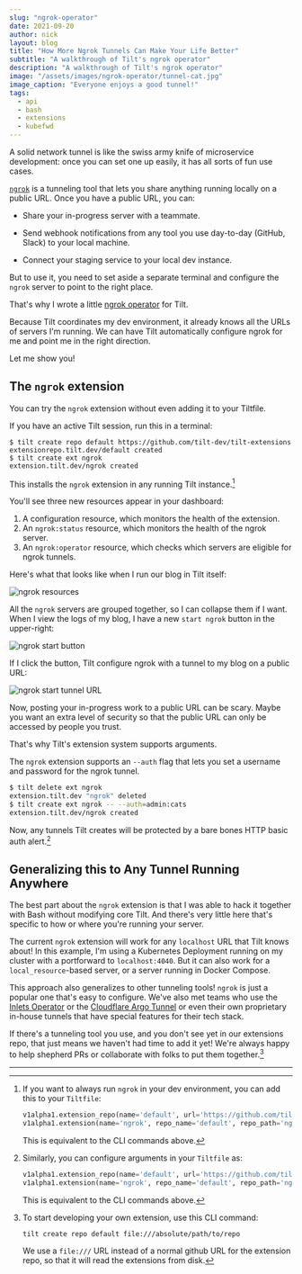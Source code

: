 ```yaml
---
slug: "ngrok-operator"
date: 2021-09-20
author: nick
layout: blog
title: "How More Ngrok Tunnels Can Make Your Life Better"
subtitle: "A walkthrough of Tilt's ngrok operator"
description: "A walkthrough of Tilt's ngrok operator"
image: "/assets/images/ngrok-operator/tunnel-cat.jpg"
image_caption: "Everyone enjoys a good tunnel!"
tags:
  - api
  - bash
  - extensions
  - kubefwd
---
```


A solid network tunnel is like the swiss army knife of microservice development:
once you can set one up easily, it has all sorts of fun use cases.

[`ngrok`](https://ngrok.com/) is a tunneling tool that lets you share anything
running locally on a public URL. Once you have a public URL, you can:

- Share your in-progress server with a teammate.

- Send webhook notifications from any tool you use day-to-day (GitHub, Slack) to your local machine.

- Connect your staging service to your local dev instance.

But to use it, you need to set aside a separate terminal and configure the
`ngrok` server to point to the right place.

That's why I wrote a little [ngrok operator](https://github.com/tilt-dev/tilt-extensions/tree/master/ngrok) for Tilt. 

Because Tilt coordinates my dev environment, it already knows all the URLs of
servers I'm running. We can have Tilt automatically configure ngrok for me and
point me in the right direction.

Let me show you!

## The `ngrok` extension

You can try the `ngrok` extension without even adding it to your Tiltfile.

If you have an active Tilt session, run this in a terminal:

```
$ tilt create repo default https://github.com/tilt-dev/tilt-extensions
extensionrepo.tilt.dev/default created
$ tilt create ext ngrok
extension.tilt.dev/ngrok created
```

This installs the `ngrok` extension in any running Tilt instance.[^1]

You'll see three new resources appear in your dashboard: 

1) A configuration resource, which monitors the health of the extension.
2) An `ngrok:status` resource, which monitors the health of the ngrok server.
3) An `ngrok:operator` resource, which checks which servers are eligible for ngrok tunnels.

Here's what that looks like when I run our blog in Tilt itself:

![ngrok resources](/assets/images/ngrok-operator/tunnel-1.jpg)

All the `ngrok` servers are grouped together, so I can collapse them if I want.
When I view the logs of my blog, I have a new `start ngrok` button in the upper-right:

![ngrok start button](/assets/images/ngrok-operator/tunnel-2.jpg)

If I click the button, Tilt configure ngrok with a tunnel to my blog on a public URL:

![ngrok start tunnel URL](/assets/images/ngrok-operator/tunnel-3.jpg)

Now, posting your in-progress work to a public URL can be scary. Maybe you want an extra level of security
so that the public URL can only be accessed by people you trust.

That's why Tilt's extension system supports arguments.

The `ngrok` extension supports an `--auth` flag that lets you set a username and
password for the ngrok tunnel.

```bash
$ tilt delete ext ngrok
extension.tilt.dev "ngrok" deleted
$ tilt create ext ngrok -- --auth=admin:cats
extension.tilt.dev/ngrok created
```

Now, any tunnels Tilt creates will be protected by a bare bones HTTP basic auth
alert.[^2]

## Generalizing this to Any Tunnel Running Anywhere

The best part about the `ngrok` extension is that I was able to hack it together
with Bash without modifying core Tilt. And there's very little here that's
specific to how or where you're running your server.

The current `ngrok` extension will work for any `localhost` URL that Tilt knows
about! In this example, I'm using a Kubernetes Deployment running on my cluster
with a portforward to `localhost:4040`.  But it can also work for a
`local_resource`-based server, or a server running in Docker Compose.

This approach also generalizes to other tunneling tools! `ngrok` is just a
popular one that's easy to configure. We've also met teams who use the [Inlets
Operator](https://github.com/inlets/inlets-operator) or the [Cloudflare Argo
Tunnel](https://blog.cloudflare.com/tunnel-for-everyone/) or even their own
proprietary in-house tunnels that have special features for their tech stack.

If there's a tunneling tool you use, and you don't see yet in our extensions
repo, that just means we haven't had time to add it yet! We're always happy to
help shepherd PRs or collaborate with folks to put them together.[^3]

<hr>

[^1]: If you want to always run `ngrok` in your dev environment, you can add this to your `Tiltfile`:

    ```python
    v1alpha1.extension_repo(name='default', url='https://github.com/tilt-dev/tilt-extensions')
    v1alpha1.extension(name='ngrok', repo_name='default', repo_path='ngrok')
    ```

    This is equivalent to the CLI commands above.

[^2]: Similarly, you can configure arguments in your `Tiltfile` as:

    ```python
    v1alpha1.extension_repo(name='default', url='https://github.com/tilt-dev/tilt-extensions')
    v1alpha1.extension(name='ngrok', repo_name='default', repo_path='ngrok', args=['--auth=admin:cats'])
    ```

    This is equivalent to the CLI commands above.

[^3]: To start developing your own extension, use this CLI command:

    ```bash
    tilt create repo default file:///absolute/path/to/repo
    ```

    We use a `file:///` URL instead of a normal github URL for
    the extension repo, so that it will read the extensions from disk.
